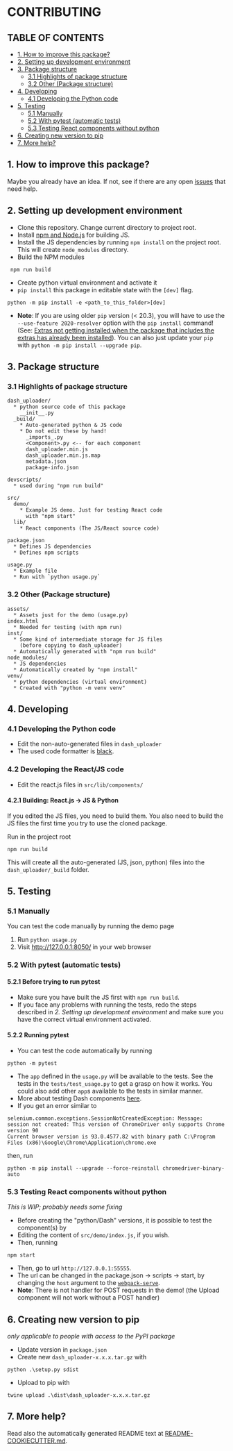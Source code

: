 # CONTRIBUTING

## TABLE OF CONTENTS
- [1. How to improve this package?](#1-how-to-improve-this-package)
- [2. Setting up development environment](#2-setting-up-development-environment)
- [3. Package structure](#3-package-structure)
  - [3.1 Highlights of package structure](#31-highlights-of-package-structure)
  - [3.2 Other (Package structure)](#32-other-package-structure)
- [4. Developing](#4-developing)
  - [4.1 Developing the Python code](#41-developing-the-python-code)
- [5. Testing](#5-testing)
  - [5.1 Manually](#51-manually)
  - [5.2 With pytest (automatic tests)](#52-with-pytest-automatic-tests)
  - [5.3  Testing React components without python](#53--testing-react-components-without-python)
- [6. Creating new version to pip](#6-creating-new-version-to-pip)
- [7.  More help?](#7--more-help)


## 1. How to improve this package?

Maybe you already have an idea. If not, see if there are any open [issues](https://github.com/np-8/dash-uploader/issues) that need help. 
## 2. Setting up development environment
- Clone this repository. Change current directory to project root.
- Install [npm and Node.js](https://nodejs.org) for building JS.
- Install the JS dependencies by running `npm install` on the project root. This will create `node_modules` directory.
- Build the NPM modules
```
 npm run build
```
- Create python virtual environment and activate it
- `pip install` this package in editable state with the `[dev]` flag.
```
python -m pip install -e <path_to_this_folder>[dev]
```
- **Note**: If you are using older `pip` version (< 20.3), you will have to use the `--use-feature 2020-resolver` option with the `pip install` command! (See: [Extras not getting installed when the package that includes the extras has already been installed](https://github.com/pypa/pip/issues/4957)). You can also just update your `pip` with `python -m pip install --upgrade pip`.  

## 3. Package structure

### 3.1 Highlights of package structure
```
dash_uploader/
  * python source code of this package
    __init__.py
  _build/
    * Auto-generated python & JS code
    * Do not edit these by hand!
      _imports_.py
      <Component>.py <-- for each component
      dash_uploader.min.js
      dash_uploader.min.js.map
      metadata.json
      package-info.json
    
devscripts/
  * used during "npm run build"
  
src/
  demo/
    * Example JS demo. Just for testing React code
      with "npm start"
  lib/
    * React components (The JS/React source code)

package.json
  * Defines JS dependencies
  * Defines npm scripts

usage.py
  * Example file
  * Run with `python usage.py`
```
### 3.2 Other (Package structure)
```
assets/
  * Assets just for the demo (usage.py)
index.html
  * Needed for testing (with npm run)
inst/
  * Some kind of intermediate storage for JS files 
    (before copying to dash_uploader)
  * Automatically generated with "npm run build"
node_modules/
  * JS dependencies
  * Automatically created by "npm install"
venv/
  * python dependencies (virtual environment)
  * Created with "python -m venv venv"
```
## 4. Developing

### 4.1 Developing the Python code

- Edit the non-auto-generated files in `dash_uploader` 
- The used code formatter is [black](https://github.com/psf/black).
### 4.2 Developing the React/JS code
- Edit the react.js files in `src/lib/components/`<br>


#### 4.2.1  Building: React.js -> JS & Python
If you edited the JS files, you need to build them. You also need to build the JS files the first time you try to use the cloned package. 

Run in the project root
```
npm run build
```
This will create all the auto-generated (JS, json, python) files into the `dash_uploader/_build` folder.



## 5. Testing

### 5.1 Manually

You can test the code manually by running the demo page
1. Run `python usage.py`
2. Visit http://127.0.0.1:8050/ in your web browser

### 5.2 With pytest (automatic tests)

#### 5.2.1 Before trying to run pytest


- Make sure you have built the JS first with `npm run build`. 
- If you face any problems with running the tests, redo the steps described in *2. Setting up development environment* and make sure you have the correct virtual environment activated. 

#### 5.2.2 Running pytest
- You can test the code automatically by running 

```
python -m pytest
```

- The `app`  defined in the `usage.py` will be available to the tests. See the tests in the `tests/test_usage.py` to get a grasp on how it works. You could also add other `app`s available to the tests in similar manner.
- More about testing Dash components [here](https://dash.plotly.com/testing).
- If you get an error similar to 
```
selenium.common.exceptions.SessionNotCreatedException: Message: session not created: This version of ChromeDriver only supports Chrome version 90
Current browser version is 93.0.4577.82 with binary path C:\Program Files (x86)\Google\Chrome\Application\chrome.exe
```
then, run

```
python -m pip install --upgrade --force-reinstall chromedriver-binary-auto
```

### 5.3  Testing React components without python
*This is WIP; probably needs some fixing*<br>
- Before creating the "python/Dash" versions, it is possible to test the component(s) by
- Editing the content of `src/demo/index.js`, if you wish.
- Then, running
```
npm start
```
- Then, go to url `http://127.0.0.1:55555`. 
- The url can be changed in the package.json -> scripts -> start, by changing the `host` argument to the [`webpack-serve`](https://www.npmjs.com/package/webpack-serve).
- **Note**: There is not handler for POST requests in the demo! (the Upload component will not work without a POST handler)

## 6. Creating new version to pip

*only applicable to people with access to the PyPI package*
- Update version in `package.json`
- Create new `dash_uploader-x.x.x.tar.gz` with 
```
python .\setup.py sdist
```
- Upload to pip with
```
twine upload .\dist\dash_uploader-x.x.x.tar.gz
```
## 7.  More help?
Read also the automatically generated README text at [README-COOKIECUTTER.md](README-COOKIECUTTER.md).